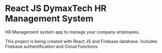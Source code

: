 # React JS DymaxTech HR Management System

HR Management system app to manage your company employees.

This project is being created with React JS and Firebase database.
Includes Firebase authentification and Cloud Functions.


